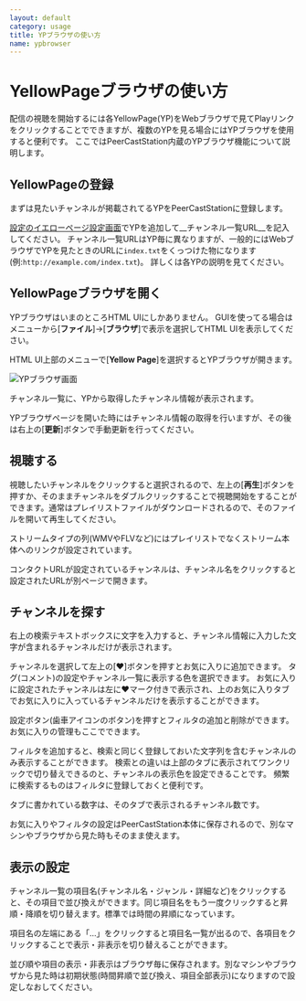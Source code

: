 ```yaml
---
layout: default
category: usage
title: YPブラウザの使い方
name: ypbrowser
---
```


YellowPageブラウザの使い方
======
配信の視聴を開始するには各YellowPage(YP)をWebブラウザで見てPlayリンクをクリックすることでできますが、複数のYPを見る場合にはYPブラウザを使用すると便利です。
ここではPeerCastStation内蔵のYPブラウザ機能について説明します。

YellowPageの登録
----------
まずは見たいチャンネルが掲載されてるYPをPeerCastStationに登録します。

[設定のイエローページ設定画面](settings.html)でYPを追加して__チャンネル一覧URL__を記入してください。
チャンネル一覧URLはYP毎に異なりますが、一般的にはWebブラウザでYPを見たときのURLに`index.txt`をくっつけた物になります(例:`http://example.com/index.txt`)。
詳しくは各YPの説明を見てください。

YellowPageブラウザを開く
----------
YPブラウザはいまのところHTML UIにしかありません。
GUIを使ってる場合はメニューから[__ファイル__]→[__ブラウザ__]で表示を選択してHTML UIを表示してください。

HTML UI上部のメニューで[__Yellow Page__]を選択するとYPブラウザが開きます。

![YPブラウザ画面](images/htmlui_ypbrowser00.png)

チャンネル一覧に、YPから取得したチャンネル情報が表示されます。

YPブラウザページを開いた時にはチャンネル情報の取得を行いますが、その後は右上の[__更新__]ボタンで手動更新を行ってください。

視聴する
--------
視聴したいチャンネルをクリックすると選択されるので、左上の[__再生__]ボタンを押すか、そのままチャンネルをダブルクリックすることで視聴開始をすることができます。通常はプレイリストファイルがダウンロードされるので、そのファイルを開いて再生してください。

ストリームタイプの列(WMVやFLVなど)にはプレイリストでなくストリーム本体へのリンクが設定されています。

コンタクトURLが設定されているチャンネルは、チャンネル名をクリックすると設定されたURLが別ページで開きます。

チャンネルを探す
----------------
右上の検索テキストボックスに文字を入力すると、チャンネル情報に入力した文字が含まれるチャンネルだけが表示されます。

チャンネルを選択して左上の[__♥__]ボタンを押すとお気に入りに追加できます。
タグ(コメント)の設定やチャンネル一覧に表示する色を選択できます。
お気に入りに設定されたチャンネルは左に♥マーク付きで表示され、上のお気に入りタブでお気に入りに入っているチャンネルだけを表示することができます。

設定ボタン(歯車アイコンのボタン)を押すとフィルタの追加と削除ができます。お気に入りの管理もここでできます。

フィルタを追加すると、検索と同じく登録しておいた文字列を含むチャンネルのみ表示することができます。
検索との違いは上部のタブに表示されてワンクリックで切り替えできるのと、チャンネルの表示色を設定できることです。
頻繁に検索するものはフィルタに登録しておくと便利です。

タブに書かれている数字は、そのタブで表示されるチャンネル数です。

お気に入りやフィルタの設定はPeerCastStation本体に保存されるので、別なマシンやブラウザから見た時もそのまま使えます。

表示の設定
----------
チャンネル一覧の項目名(チャンネル名・ジャンル・詳細など)をクリックすると、その項目で並び換えができます。同じ項目名をもう一度クリックすると昇順・降順を切り替えます。標準では時間の昇順になっています。

項目名の左端にある「...」をクリックすると項目名一覧が出るので、各項目をクリックすることで表示・非表示を切り替えることができます。

並び順や項目の表示・非表示はブラウザ毎に保存されます。別なマシンやブラウザから見た時は初期状態(時間昇順で並び換え、項目全部表示)になりますので設定しなおしてください。

